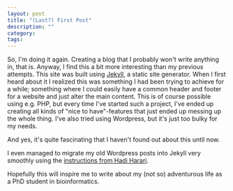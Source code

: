 ```yaml
---
layout: post
title: "(Last?) First Post"
description: ""
category: 
tags:
---
```


So, I'm doing it again. Creating a blog that I probably won't write anything
in, that is. Anyway, I find this a bit more interesting than my previous
attempts. This site was built using [Jekyll][1], a static site generator.
When I first heard about it I realized this was something I had been trying to
achieve for a while; something where I could easily have a common header and
footer for a website and just alter the main content. This is of course possible
using e.g. PHP, but every time I've started such a project, I've ended up
creating all kinds of "nice to have"-features that just ended up messing up the
whole thing. I've also tried using Wordpress, but it's just too bulky for my
needs.


And yes, it's quite fascinating that I haven't found out about this until now.

I even managed to migrate my old Wordpress posts into Jekyll very smoothly using
the [instructions from Hadi Harari][2].

Hopefully this will inspire me to write about my (not so) adventurous life as
a PhD student in bioinformatics.

[1]: http://jekyllrb.com
[2]: http://hadihariri.com/2013/12/24/migrating-from-wordpress-to-jekyll/
